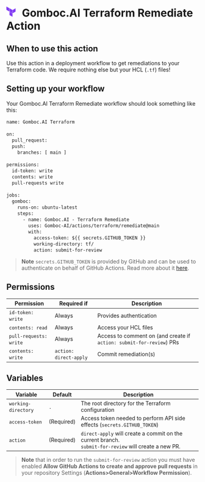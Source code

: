 # <img src="../../assets/terraform-logo.png" style="margin-right:10px" width="24"/> Gomboc.AI Terraform Remediate Action

## When to use this action

Use this action in a deployment workflow to get remediations to your Terraform code. We require nothing else but your HCL (`.tf`) files!

## Setting up your workflow

Your Gomboc.AI Terraform Remediate workflow should look something like this:

```
name: Gomboc.AI Terraform

on:
  pull_request:
  push:
    branches: [ main ]

permissions:
  id-token: write
  contents: write
  pull-requests write

jobs:
  gomboc:
    runs-on: ubuntu-latest
    steps:
      - name: Gomboc.AI - Terraform Remediate
        uses: Gomboc-AI/actions/terraform/remediate@main
        with:
          access-token: ${{ secrets.GITHUB_TOKEN }} 
          working-directory: tf/
          action: submit-for-review
```

> **Note**
> `secrets.GITHUB_TOKEN` is provided by GitHub and can be used to authenticate on behalf of GitHub Actions. Read more about it [here](https://docs.github.com/en/actions/security-guides/automatic-token-authentication).

## Permissions

| Permission | Required if | Description |
| --- | --- | --- |
| `id-token: write` | Always | Provides authentication |
| `contents: read` | Always | Access your HCL files |
| `pull-requests: write` | Always | Access to comment on (and create if `action: submit-for-review`) PRs |
| `contents: write` | `action: direct-apply` | Commit remediation(s) |

## Variables

| Variable | Default | Description |
| --- | --- | --- |
| `working-directory` | `.` | The root directory for the Terraform configuration |
| `access-token` |  (Required)  | Access token needed to perform API side effects (`secrets.GITHUB_TOKEN`) |
| `action` | (Required) | `direct-apply` will create a commit on the current branch.<br>`submit-for-review` will create a new PR. |

> **Note**
> that in order to run the `submit-for-review` action you must have enabled **Allow GitHub Actions to create and approve pull requests** in your repository Settings (**Actions>General>Workflow Permission**).
